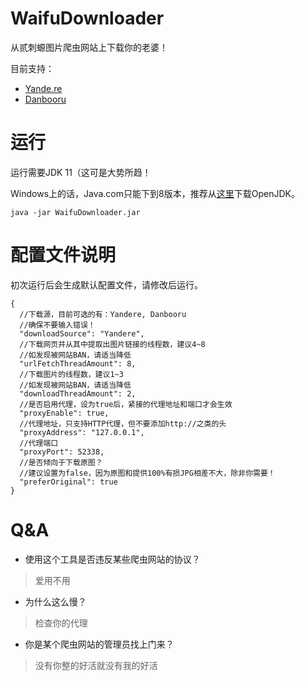 # WaifuDownloader

从贰刺螈图片爬虫网站上下载你的老婆！

目前支持：

* [Yande.re](https://yande.re/post)
* [Danbooru](https://danbooru.donmai.us/)

# 运行

运行需要JDK 11（这可是大势所趋！

Windows上的话，Java.com只能下到8版本，推荐从[这里](https://adoptium.net/)下载OpenJDK。

```
java -jar WaifuDownloader.jar
```

# 配置文件说明

初次运行后会生成默认配置文件，请修改后运行。

```json5
{
  //下载源，目前可选的有：Yandere, Danbooru
  //确保不要输入错误！
  "downloadSource": "Yandere",
  //下载网页并从其中提取出图片链接的线程数，建议4~8
  //如发现被网站BAN，请适当降低
  "urlFetchThreadAmount": 8,
  //下载图片的线程数，建议1~3
  //如发现被网站BAN，请适当降低
  "downloadThreadAmount": 2,
  //是否启用代理，设为true后，紧接的代理地址和端口才会生效
  "proxyEnable": true,
  //代理地址，只支持HTTP代理，但不要添加http://之类的头
  "proxyAddress": "127.0.0.1",
  //代理端口
  "proxyPort": 52338,
  //是否倾向于下载原图？
  //建议设置为false，因为原图和提供100%有损JPG相差不大，除非你需要！
  "preferOriginal": true
}
```

# Q&A

* 使用这个工具是否违反某些爬虫网站的协议？

> 爱用不用

* 为什么这么慢？

> 检查你的代理

* 你是某个爬虫网站的管理员找上门来？

> 没有你整的好活就没有我的好活